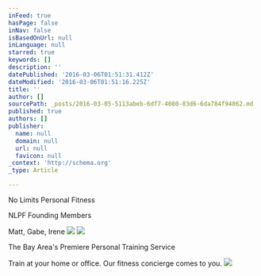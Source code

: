 ```yaml
---
inFeed: true
hasPage: false
inNav: false
isBasedOnUrl: null
inLanguage: null
starred: true
keywords: []
description: ''
datePublished: '2016-03-06T01:51:31.412Z'
dateModified: '2016-03-06T01:51:16.225Z'
title: ''
author: []
sourcePath: _posts/2016-03-05-5113abeb-6df7-4080-83d6-6da784f94062.md
published: true
authors: []
publisher:
  name: null
  domain: null
  url: null
  favicon: null
_context: 'http://schema.org'
_type: Article

---
```

No Limits Personal Fitness

NLPF Founding Members

Matt, Gabe, Irene
![](https://the-grid-user-content.s3-us-west-2.amazonaws.com/e390cdeb-43f6-40a9-8671-dd727d5cde6a.jpg)
![](https://the-grid-user-content.s3-us-west-2.amazonaws.com/ca7e4a14-aa2b-4013-87f3-a5b0faad0de0.jpg)

The Bay Area's Premiere Personal Training Service

Train at your home or office. Our fitness concierge comes to you.
![](https://the-grid-user-content.s3-us-west-2.amazonaws.com/c34c704e-15d4-4a9c-b31f-457fc2c9f18b.jpg)